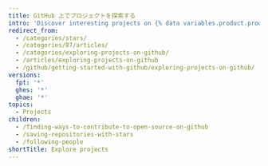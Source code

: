 ```yaml
---
title: GitHub 上でプロジェクトを探索する
intro: 'Discover interesting projects on {% data variables.product.product_name %} and contribute to open source by collaborating with other people.'
redirect_from:
  - /categories/stars/
  - /categories/87/articles/
  - /categories/exploring-projects-on-github/
  - /articles/exploring-projects-on-github
  - /github/getting-started-with-github/exploring-projects-on-github/
versions:
  fpt: '*'
  ghes: '*'
  ghae: '*'
topics:
  - Projects
children:
  - /finding-ways-to-contribute-to-open-source-on-github
  - /saving-repositories-with-stars
  - /following-people
shortTitle: Explore projects
---
```


